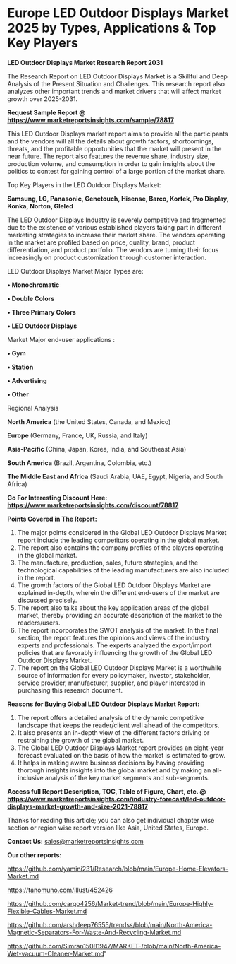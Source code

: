  # Europe LED Outdoor Displays Market 2025 by Types, Applications & Top Key Players

<strong>LED Outdoor Displays Market Research Report 2031</strong>

The Research Report on LED Outdoor Displays Market is a Skillful and Deep Analysis of the Present Situation and Challenges. This research report also analyzes other important trends and market drivers that will affect market growth over 2025-2031.

<strong>Request Sample Report @ <a href=https://www.marketreportsinsights.com/sample/78817>https://www.marketreportsinsights.com/sample/78817</a></strong>

This LED Outdoor Displays market report aims to provide all the participants and the vendors will all the details about growth factors, shortcomings, threats, and the profitable opportunities that the market will present in the near future. The report also features the revenue share, industry size, production volume, and consumption in order to gain insights about the politics to contest for gaining control of a large portion of the market share.

Top Key Players in the LED Outdoor Displays Market:

<strong>Samsung, LG, Panasonic, Genetouch, Hisense, Barco, Kortek, Pro Display, Konka, Norton, Gleled</strong>

The LED Outdoor Displays Industry is severely competitive and fragmented due to the existence of various established players taking part in different marketing strategies to increase their market share. The vendors operating in the market are profiled based on price, quality, brand, product differentiation, and product portfolio. The vendors are turning their focus increasingly on product customization through customer interaction.

LED Outdoor Displays Market Major Types are:

<strong>• Monochromatic

• Double Colors

• Three Primary Colors

• LED Outdoor Displays</strong>

Market Major end-user applications :

<strong>• Gym

• Station

• Advertising

• Other</strong>

Regional Analysis

</u><strong><b>North America</b></strong> (the United States, Canada, and Mexico)

<strong><b>Europe </b></strong>(Germany, France, UK, Russia, and Italy)

<strong><b>Asia-Pacific</b></strong> (China, Japan, Korea, India, and Southeast Asia)

<strong><b>South America</b></strong> (Brazil, Argentina, Colombia, etc.)

<strong><b>The Middle East and Africa</b></strong> (Saudi Arabia, UAE, Egypt, Nigeria, and South Africa)

<strong>Go For Interesting Discount Here: <a href=https://www.marketreportsinsights.com/discount/78817>https://www.marketreportsinsights.com/discount/78817</a></strong>

<strong>Points Covered in The Report:</strong>
<ol>
  <li>The major points considered in the Global LED Outdoor Displays Market report include the leading competitors operating in the global market.</li>
  <li>The report also contains the company profiles of the players operating in the global market.</li>
  <li>The manufacture, production, sales, future strategies, and the technological capabilities of the leading manufacturers are also included in the report.</li>
  <li>The growth factors of the Global LED Outdoor Displays Market are explained in-depth, wherein the different end-users of the market are discussed precisely.</li>
  <li>The report also talks about the key application areas of the global market, thereby providing an accurate description of the market to the readers/users.</li>
  <li>The report incorporates the SWOT analysis of the market. In the final section, the report features the opinions and views of the industry experts and professionals. The experts analyzed the export/import policies that are favorably influencing the growth of the Global LED Outdoor Displays Market.</li>
  <li>The report on the Global LED Outdoor Displays Market is a worthwhile source of information for every policymaker, investor, stakeholder, service provider, manufacturer, supplier, and player interested in purchasing this research document.</li>
</ol>
<strong>Reasons for Buying Global LED Outdoor Displays Market Report:</strong>

<ol>
  <li>The report offers a detailed analysis of the dynamic competitive landscape that keeps the reader/client well ahead of the competitors.</li>
  <li>It also presents an in-depth view of the different factors driving or restraining the growth of the global market.</li>
  <li>The Global LED Outdoor Displays Market report provides an eight-year forecast evaluated on the basis of how the market is estimated to grow.</li>
  <li>It helps in making aware business decisions by having providing thorough insights insights into the global market and by making an all-inclusive analysis of the key market segments and sub-segments.</li>
</ol>
<strong>Access full Report Description, TOC, Table of Figure, Chart, etc. @ <a href=https://www.marketreportsinsights.com/industry-forecast/led-outdoor-displays-market-growth-and-size-2021-78817>https://www.marketreportsinsights.com/industry-forecast/led-outdoor-displays-market-growth-and-size-2021-78817</a></strong>


Thanks for reading this article; you can also get individual chapter wise section or region wise report version like Asia, United States, Europe.

<strong>Contact Us:</strong>
sales@marketreportsinsights.com

<strong>Our other reports:</strong>

<a href=https://github.com/yamini231/Research/blob/main/Europe-Home-Elevators-Market.md>https://github.com/yamini231/Research/blob/main/Europe-Home-Elevators-Market.md</a>

<a href=https://tanomuno.com/illust/452426>https://tanomuno.com/illust/452426</a>

<a href=https://github.com/cargo4256/Market-trend/blob/main/Europe-Highly-Flexible-Cables-Market.md>https://github.com/cargo4256/Market-trend/blob/main/Europe-Highly-Flexible-Cables-Market.md</a>

<a href=https://github.com/arshdeep76555/trendss/blob/main/North-America-Magnetic-Separators-For-Waste-And-Recycling-Market.md>https://github.com/arshdeep76555/trendss/blob/main/North-America-Magnetic-Separators-For-Waste-And-Recycling-Market.md</a>

<a href=https://github.com/Simran15081947/MARKET-/blob/main/North-America-Wet-vacuum-Cleaner-Market.md>https://github.com/Simran15081947/MARKET-/blob/main/North-America-Wet-vacuum-Cleaner-Market.md</a>"

